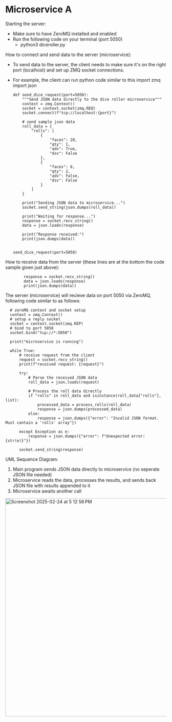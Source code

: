 # Microservice A

Starting the server:
  - Make sure to have ZeroMQ installed and enabled
  - Run the following code on your terminal (port 5050)
    - python3 diceroller.py


How to connect and send data to the server (microservice):
  - To send data to the server, the client needs to make sure it's on the right port (localhost) and set up ZMQ socket connections.
  - For example, the client can run python code similar to this
        import zmq
        import json
        
        
        def send_dice_request(port=5050):
            """Send JSON data directly to the dice roller microservice"""
            context = zmq.Context()
            socket = context.socket(zmq.REQ)
            socket.connect(f"tcp://localhost:{port}")
        
            # send sample json data
            roll_data = {
                "rolls": [
                    {
                        "faces": 20,
                        "qty": 1,
                        "adv": True,
                        "dsv": False
                    },
                    {
                        "faces": 6,
                        "qty": 2,
                        "adv": False,
                        "dsv": False
                    }
                ]
            }
        
            print("Sending JSON data to microservice...")
            socket.send_string(json.dumps(roll_data))
            
            print("Waiting for response...")
            response = socket.recv_string()
            data = json.loads(response)
            
            print("Response received:")
            print(json.dumps(data))


        send_dice_request(port=5050)


How to receive data from the server (these lines are at the bottom the code sample given just above):

            response = socket.recv_string()
            data = json.loads(response)
            print(json.dumps(data))


The server (microservice) will recieve data on port 5050 via ZeroMQ, following code similar to as follows:
      
      # zeroMQ context and socket setup
      context = zmq.Context()
      # setup a reply socket
      socket = context.socket(zmq.REP)
      # bind to port 5050
      socket.bind("tcp://*:5050")
      
      print("microservice is running")
      
      while True:
          # receive request from the client
          request = socket.recv_string()
          print(f"received request: {request}")
      
          try:
              # Parse the received JSON data
              roll_data = json.loads(request)
              
              # Process the roll data directly
              if "rolls" in roll_data and isinstance(roll_data["rolls"], list):
                  processed_data = process_rolls(roll_data)
                  response = json.dumps(processed_data)
              else:
                  response = json.dumps({"error": "Invalid JSON format. Must contain a 'rolls' array"})
                  
          except Exception as e:
              response = json.dumps({"error": f"Unexpected error: {str(e)}"})
      
          socket.send_string(response)


UML Sequence Diagram:
  1. Main program sends JSON data directly to microservice (no seperate JSON file needed)
  2. Microservice reads the data, processes the results, and sends back JSON file with results appended to it
  3. Microservice awaits another call

     
<img width="679" alt="Screenshot 2025-02-24 at 5 12 56 PM" src="https://github.com/user-attachments/assets/ef615536-13ce-4168-b3b1-27688e837dd2" />
